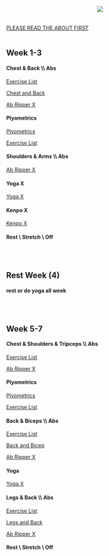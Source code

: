 <!--- HTML dawg (soon to be python? stay tuned?)
--->
<div style="text-align:center"><img src="https://logonoid.com/images/p90x-logo.png"></div>
<br>
</br>
<a href="https://github.com/kcall174/p90x/blob/main/ABOUT.md" title="Excerise List">PLEASE READ THE ABOUT FIRST</a>

<br>
</br>
<h2> Week 1-3 </h2>

<h4>Chest & Back \\ Abs </h4>
<!-- insert videos and stuff
---><a href="https://github.com/kcall174/p90x/blob/main/Chest%20and%20Back%20%5C%5C%20Abs.md" title="Excerise List">Exercise List</a>
<p>
 </p>
<a href="https://archive.org/details/p90x_20200810/P90X.DISC.01.Chest.Back.avi" title="Video">Chest and Back</a>
<p>
 </p>
<a href="https://archive.org/details/p90x_20200810/P90X.DISC.12.Ab.Ripper.avi" title="Video">Ab Ripper X</a>
<p>
 </p>


<p>
 </p>
 
<h4> Plyometrics </h4>
<a href="https://archive.org/details/p90x_20200810/P90X.DISC.02.Plyometrics.avi" title="Video">Plyometrics</a>
<p>
 </p>
<a href="https://github.com/kcall174/p90x/blob/main/Plyometrics.md" title="Excerise List">Exercise List</a>

<p>
 </p>
 
<h4> Shoulders & Arms \\ Abs </h4>
<!-- insert videos and stuff
--->
<a href="https://archive.org/details/p90x_20200810/P90X.DISC.12.Ab.Ripper.avi" title="Video">Ab Ripper X</a>
<p>
 </p>

<h4> Yoga X</h4>
<!-- insert videos and stuff
---><a href="https://archive.org/details/p90x_20200810/P90X.DISC.04.Yoga.X.avi" title="Video">Yoga X</a>

<p>
 </p>

<h4> Kenpo X </h4>
<!-- insert videos and stuff
---><a href="https://archive.org/details/p90x_20200810/P90X.DISC.06.Kenpo.X.avi" title="Video">Kenpo X</a>

<p>
 </p>
 
<h4> Rest \ Stretch \ Off </h4>
<!-- insert videos and stuff
--->

<p>
 </p>
 
<br>
</br>

<h2> Rest Week (4)</h2>

<h4> rest or do yoga all week </h4>

<br>
</br>

<h2> Week 5-7 </h2>

<h4> Chest & Shoulders & Tripceps \\ Abs </h4>
<!-- insert videos and stuff
--->
<a href="https://github.com/kcall174/p90x/blob/main/Chest,%20Shoulders,%20Triceps.md" title="Excerise List">Exercise List</a>

<p>
 </p>
 
<a href="https://archive.org/details/p90x_20200810/P90X.DISC.12.Ab.Ripper.avi" title="Video">Ab Ripper X</a>
 
<p>
 </p>
 
<h4> Plyometrics </h4>
<a href="https://archive.org/details/p90x_20200810/P90X.DISC.02.Plyometrics.avi" title="Video">Plyometrics</a>
<p>
 </p>
<a href="https://github.com/kcall174/p90x/blob/main/Plyometrics.md" title="Excerise List">Exercise List</a>

<p>
<p>
 </p>
 
<h4> Back & Biceps \\ Abs </h4>
<a href="https://github.com/kcall174/p90x/blob/main/Back%20and%20Biceps.md" title="Excerise List">Exercise List</a>
<p>
 </p>
 
<a href="https://archive.org/details/p90x_20200810/P90X.DISC.10.Back.Biceps.avi" title="Video">Back and Bicep</a>

<p>
  </p>
  
<!--
ab ripper x
-->
<a href="https://archive.org/details/p90x_20200810/P90X.DISC.12.Ab.Ripper.avi" title="Video">Ab Ripper X</a>

<h4> Yoga </h4>
<a href="https://archive.org/details/p90x_20200810/P90X.DISC.04.Yoga.X.avi" title="Video">Yoga X</a>


<h4> Legs & Back \\ Abs </h4>
<a href="https://github.com/kcall174/p90x/blob/main/Legs%20and%20Back.md" title="Excerise List">Exercise List</a>

<p>
 </p>
 
<a href="https://archive.org/details/p90x_20200810/P90X.DISC.05.Legs.And.Back.avi" title="Video">Legs and Back</a>

<p>
 </p>
 
<a href="https://archive.org/details/p90x_20200810/P90X.DISC.12.Ab.Ripper.avi" title="Video">Ab Ripper X</a>

<p>
 </p>

<h4> Rest \ Stretch \ Off  </h4>
